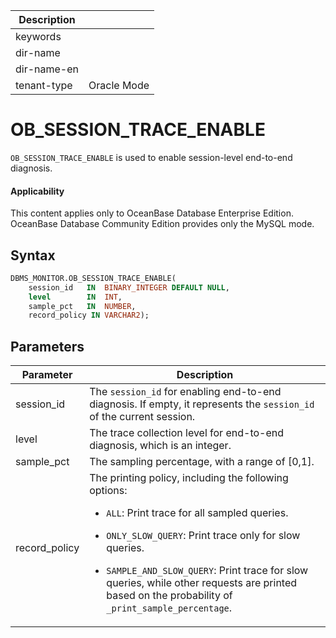 | Description   |                 |
|---------------|-----------------|
| keywords      |                 |
| dir-name      |                 |
| dir-name-en   |                 |
| tenant-type   | Oracle Mode     |

# OB_SESSION_TRACE_ENABLE

`OB_SESSION_TRACE_ENABLE` is used to enable session-level end-to-end diagnosis.

<main id="notice" >
  <h4>Applicability</h4>
  <p>This content applies only to OceanBase Database Enterprise Edition. OceanBase Database Community Edition provides only the MySQL mode.</p>
</main>

## Syntax

```sql
DBMS_MONITOR.OB_SESSION_TRACE_ENABLE(
    session_id   IN  BINARY_INTEGER DEFAULT NULL,
    level        IN  INT,
    sample_pct   IN  NUMBER,
    record_policy IN VARCHAR2);
```

## Parameters

| **Parameter**           | **Description**                                                                                                             |
|------------------|------------------------------------------------------------------------------------------------------------------------------------------------------|
| session_id      | The `session_id` for enabling end-to-end diagnosis. If empty, it represents the `session_id` of the current session. |
| level           | The trace collection level for end-to-end diagnosis, which is an integer. |
| sample_pct      | The sampling percentage, with a range of [0,1]. |
| record_policy   | The printing policy, including the following options: <ul><li>`ALL`: Print trace for all sampled queries.</li></ul> <ul><li>`ONLY_SLOW_QUERY`: Print trace only for slow queries.</li></ul> <ul><li>`SAMPLE_AND_SLOW_QUERY`: Print trace for slow queries, while other requests are printed based on the probability of `_print_sample_percentage`. </li></ul> |
